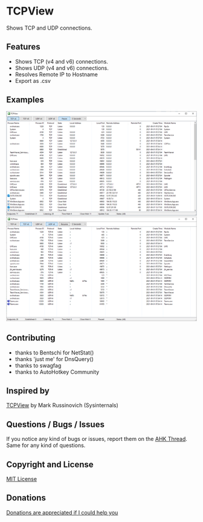 # TCPView
 Shows TCP and UDP connections.


## Features
* Shows TCP (v4 and v6) connections.
* Shows UDP (v4 and v6) connections.
* Resolves Remote IP to Hostname
* Export as .csv


## Examples
![TCPView](img/TCPView_01.png)
![TCPView](img/TCPView_02.png)


## Contributing
* thanks to Bentschi for NetStat()
* thanks 'just me' for DnsQuery()
* thanks to swagfag
* thanks to AutoHotkey Community


## Inspired by
[TCPView](https://docs.microsoft.com/en-us/sysinternals/downloads/tcpview) by Mark Russinovich (Sysinternals)


## Questions / Bugs / Issues
If you notice any kind of bugs or issues, report them on the [AHK Thread](https://www.autohotkey.com/boards/viewtopic.php?t=94333). Same for any kind of questions.


## Copyright and License
[MIT License](LICENSE)


## Donations
[Donations are appreciated if I could help you](https://www.paypal.me/smithz)